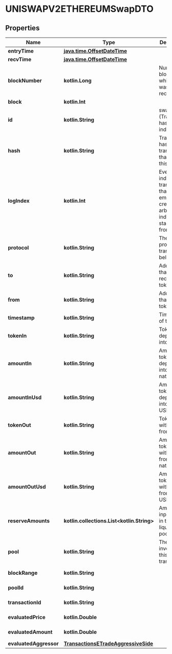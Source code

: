 
# UNISWAPV2ETHEREUMSwapDTO

## Properties
Name | Type | Description | Notes
------------ | ------------- | ------------- | -------------
**entryTime** | [**java.time.OffsetDateTime**](java.time.OffsetDateTime.md) |  |  [optional]
**recvTime** | [**java.time.OffsetDateTime**](java.time.OffsetDateTime.md) |  |  [optional]
**blockNumber** | **kotlin.Long** | Number of block in which entity was recorded. |  [optional]
**block** | **kotlin.Int** |  |  [optional]
**id** | **kotlin.String** | swap-(Transaction hash)-(Log index) |  [optional]
**hash** | **kotlin.String** | Transaction hash of the transaction that emitted this event |  [optional]
**logIndex** | **kotlin.Int** | Event log index. For transactions that don&#39;t emit event, create arbitrary index starting from 0 |  [optional]
**protocol** | **kotlin.String** | The protocol this transaction belongs to |  [optional]
**to** | **kotlin.String** | Address that received the tokens |  [optional]
**from** | **kotlin.String** | Address that sent the tokens |  [optional]
**timestamp** | **kotlin.String** | Timestamp of this event |  [optional]
**tokenIn** | **kotlin.String** | Token deposited into pool |  [optional]
**amountIn** | **kotlin.String** | Amount of token deposited into pool in native units |  [optional]
**amountInUsd** | **kotlin.String** | Amount of token deposited into pool in USD |  [optional]
**tokenOut** | **kotlin.String** | Token withdrawn from pool |  [optional]
**amountOut** | **kotlin.String** | Amount of token withdrawn from pool in native units |  [optional]
**amountOutUsd** | **kotlin.String** | Amount of token withdrawn from pool in USD |  [optional]
**reserveAmounts** | **kotlin.collections.List&lt;kotlin.String&gt;** | Amount of input tokens in the liquidity pool |  [optional]
**pool** | **kotlin.String** | The pool involving this transaction |  [optional]
**blockRange** | **kotlin.String** |  |  [optional] [readonly]
**poolId** | **kotlin.String** |  |  [optional] [readonly]
**transactionId** | **kotlin.String** |  |  [optional] [readonly]
**evaluatedPrice** | **kotlin.Double** |  |  [optional] [readonly]
**evaluatedAmount** | **kotlin.Double** |  |  [optional] [readonly]
**evaluatedAggressor** | [**TransactionsETradeAggressiveSide**](TransactionsETradeAggressiveSide.md) |  |  [optional]




